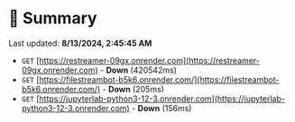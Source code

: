 # 📖 Summary
Last updated: **8/13/2024, 2:45:45 AM**

- `GET` [https://restreamer-09gx.onrender.com](https://restreamer-09gx.onrender.com) - **Down** (420542ms)
- `GET` [https://filestreambot-b5k6.onrender.com/](https://filestreambot-b5k6.onrender.com/) - **Down** (205ms)
- `GET` [https://jupyterlab-python3-12-3.onrender.com](https://jupyterlab-python3-12-3.onrender.com) - **Down** (156ms)
